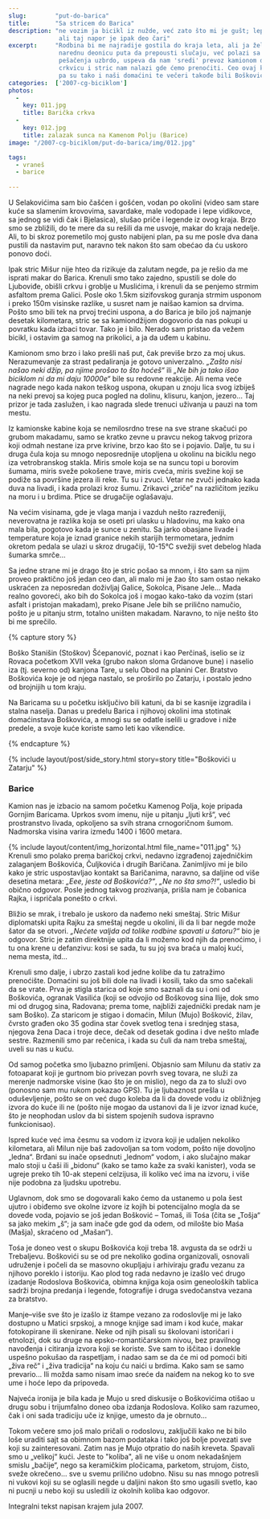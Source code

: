 ```yaml
---
slug:        "put-do-barica"
title:       "Sa stricem do Barica"
description: "ne vozim ja bicikl iz nužde, već zato što mi je gušt; lepo je kada me okolnosti poštede muke i velikog napora, 
              ali taj napor je ipak deo čari"
excerpt:     "Rodbina bi me najradije gostila do kraja leta, ali ja želim da vozim dalje. Ipak stric Mišur ne želi moju
              narednu deonicu puta da prepousti slučaju, već polazi sa mnom kao moj vodič do Barica. Posle nekoliko kilometara
              pešačenja uzbrdo, uspeva da nam 'sredi' prevoz kamionom do Barica. Tamo stižemo predveče, obilazimo novoizgrađenu
              crkvicu i stric nam nalazi gde ćemo prenoćiti. Ceo ovaj kraj je naseljen mnogobrojnim porodicama Boškovića,
              pa su tako i naši domaćini te večeri takođe bili Boškovići."
categories:  ['2007-cg-biciklom']
photos:
  -
    key: 011.jpg
    title: Barička crkva
  -
    key: 012.jpg
    title: zalazak sunca na Kamenom Polju (Barice)
image: "/2007-cg-biciklom/put-do-barica/img/012.jpg"

tags:
  - vraneš
  - barice
  
---
```


U Selakovićima sam bio čašćen i gošćen, vodan po okolini (video sam stare kuće sa slamenim krovovima, savardake, 
male vodopade i lepe vidikovce, sa jednog se vidi čak i Bjelasica), slušao priče i legende iz ovog kraja. Brzo smo se 
zbližili, do te mere da su rešili da me usvoje, makar do kraja nedelje. Ali, to bi skroz poremetilo moj gusto nabijeni 
plan, pa su me posle dva dana pustili da nastavim put, naravno tek nakon što sam obećao da ću uskoro ponovo doći. 

Ipak stric Mišur nije hteo da rizikuje da zalutam negde, pa je rešio da me isprati makar do Barica. Krenuli smo tako 
zajedno, spustili se dole do Ljuboviđe, obišli crkvu i groblje u Muslićima, i krenuli da se penjemo strmim asfaltom 
prema Galici. Posle oko 1.5km sizifovskog guranja strmim usponom i preko 150m visinske razlike, u susret nam je naišao 
kamion sa drvima. Pošto smo bili tek na prvoj trećini uspona, a do Barica je bilo još najmanje desetak kilometara, 
stric se sa kamiondžijom dogovorio da nas pokupi u povratku kada izbaci tovar. Tako je i bilo. Nerado sam pristao da 
vežem bicikl, i ostavim ga samog na prikolici, a ja da uđem u kabinu. 

Kamionom smo brzo i lako prešli naš put, čak previše brzo za moj ukus. Nerazumevanje za strast pedaliranja je gotovo 
univerzalno. *„Zašto nisi našao neki džip, pa njime prošao to što hoćeš“* ili *„Ne bih ja tako išao biciklom ni da mi daju 
10000e“* bile su redovne reakcije. Ali nema veće nagrade nego kada nakon teškog uspona, okupan u znoju lica svog izbiješ 
na neki prevoj sa kojeg puca pogled na dolinu, klisuru, kanjon, jezero... Taj prizor je tada zaslužen, i kao nagrada 
slede trenuci uživanja u pauzi na tom mestu. 

Iz kamionske kabine koja se nemilosrdno trese na sve strane skačući po grubom makadamu, samo se kratko zevne u pravcu 
nekog takvog prizora koji odmah nestane iza prve krivine, brzo kao što se i pojavio. 
Dalje, tu su i druga čula koja su mnogo neposrednije utopljena u okolinu na biciklu nego iza vetrobranskog stakla. Miris 
smole koja se na suncu topi u borovim šumama, miris sveže pokošene trave, miris cveća, miris svežine koji se podiže sa 
površine jezera ili reke. Tu su i zvuci. Vetar ne zvuči jednako kada duva na livadi, i kada prolazi kroz šumu. Zrikavci 
„zriče“ na različitom jeziku na moru i u brdima. Ptice se drugačije oglašavaju. 

Na većim visinama, gde je vlaga manja i vazduh nešto razređeniji, neverovatna je razlika koja se oseti pri ulasku u 
hladovinu, ma kako ona mala bila, pogotovo kada je sunce u zenitu. Sa jarko obasjane livade i temperature koja je iznad 
granice nekih starijih termometara, jednim okretom pedala se ulazi u skroz drugačiji, 10-15°C svežiji svet debelog 
hlada šumarka smrče... 

Sa jedne strane mi je drago što je stric pošao sa mnom, i što sam sa njim proveo praktično još jedan ceo dan, ali malo 
mi je žao što sam ostao nekako uskraćen za neposredan doživljaj Galice, Sokolca, Pisane Jele... Mada realno govoreći, 
ako bih do Sokolca još i mogao kako-tako da vozim (stari asfalt i pristojan makadam), preko Pisane Jele bih se prilično 
namučio, pošto je u pitanju strm, totalno uništen makadam. Naravno, to nije nešto što bi me sprečilo. 

{% capture story %}
<p>Boško Stanišin (Stoškov) Šćepanović, poznat i kao Perčinaš, iselio se iz Rovaca početkom XVII veka (grubo nakon sloma 
Grdanove bune) i naselio iza (tj. severno od) kanjona Tare, u selu Obod na planini Cer. Bratstvo Boškovića koje je od 
njega nastalo, se proširilo po Zatarju, i postalo jedno od brojnijih u tom kraju.</p> 

<p>Na Baricama su u početku isključivo bili katuni, da bi se kasnije izgradila i stalna naselja. Danas u predelu Barica i 
njihovoj okolini ima stotinak domaćinstava Boškovića, a mnogi su se odatle iselili u gradove i niže predele, a svoje 
kuće koriste samo leti kao vikendice.</p>
{% endcapture %}

{% include layout/post/side_story.html story=story title="Boškovići u Zatarju" %}

 
### Barice
 
Kamion nas je izbacio na samom početku Kamenog Polja, koje pripada Gornjim Baricama. Uprkos svom imenu, nije u pitanju 
„ljuti krš“, već prostranstvo livada, opkoljeno sa svih strana crnogoričnom šumom. Nadmorska visina varira između 1400 
i 1600 metara. 

{% include layout/content/img_horizontal.html file_name="011.jpg" %}
Krenuli smo polako prema baričkoj crkvi, nedavno izgrađenoj zajedničkim zalaganjem Boškovića, Čuljkovića i drugih 
Baričana. Zanimljivo mi je bilo kako je stric uspostavljao kontakt sa Baričanima, naravno, sa daljine od više desetina 
metara: *„Eee, jeste od Boškovića?“*, *„Ne no šta smo?!“*, usledio bi obično odgovor. Posle jednog takvog prozivanja, 
prišla nam je čobanica Rajka, i ispričala ponešto o crkvi. 

Bližio se mrak, i trebalo je uskoro da nađemo neki smeštaj. Stric Mišur diplomatski upita Rajku za smeštaj negde u 
okolini, ili da li bar negde može šator da se otvori. *„Nećete valjda od tolike rodbine spavati u šatoru?“* bio je 
odgovor. Stric je zatim direktnije upita da li možemo kod njih da prenoćimo, i tu ona krene u defanzivu: kosi se sada, 
tu su joj sva braća u maloj kući, nema mesta, itd...

Krenuli smo dalje, i ubrzo zastali kod jedne kolibe da tu zatražimo prenoćište. Domaćini su još bili dole na livadi i 
kosili, tako da smo sačekali da se vrate. Prva je stigla starica od koje smo saznali da su i oni od Boškovića, ogranak 
Vasilića (koji se odvojio od Boškovog sina Ilije, dok smo mi od drugog sina, Radovana; prema tome, najbliži 
zajednički predak nam je sam Boško). Za staricom je stigao i domaćin, Milun (Mujo) Bošković, žilav, čvrsto građen oko 
35 godina star čovek svetlog tena i srednjeg stasa, njegova žena Daca i troje dece, dečak od desetak godina i dve nešto 
mlađe sestre. Razmenili smo par rečenica, i kada su čuli da nam treba smeštaj, uveli su nas u kuću. 

Od samog početka smo ljubazno primljeni. Objasnio sam Milunu da stativ za fotoaparat koji je gurtnom bio privezan povrh 
sveg tovara, ne služi za merenje nadmorske visine (kao što je on mislio), nego da za to služi ovo (ponosno sam mu 
rukom pokazao GPS). Tu je ljubaznost prešla u oduševljenje, pošto se on već dugo koleba da li da dovede vodu iz 
obližnjeg izvora do kuće ili ne (pošto nije mogao da ustanovi da li je izvor iznad kuće, što je neophodan uslov da bi 
sistem spojenih sudova ispravno funkcionisao). 

Ispred kuće već ima česmu sa vodom iz izvora koji je udaljen nekoliko kilometara, ali Milun nije baš zadovoljan sa tom 
vodom, pošto nije dovoljno „ledna“. Brđani su inače opsednuti „lednom“ vodom, i ako slučajno makar malo stoji u čaši 
ili „bidonu“ (kako se tamo kaže za svaki kanister), voda se ugreje preko tih 10-ak stepeni celzijusa, ili koliko već 
ima na izvoru, i više nije podobna za ljudsku upotrebu. 

Uglavnom, dok smo se dogovarali kako ćemo da ustanemo u pola šest ujutro i obiđemo sve okolne izvore iz kojih bi 
potencijalno mogla da se dovede voda, pojavio se još jedan Bošković – Tomaš, ili Tośa (čita se „Tošja“ sa jako mekim 
„š“; ja sam inače gde god da odem, od milošte bio Maśa (Mašja), skraćeno od „Mašan“). 

Tośa je doneo vest o skupu Boškovića koji treba 18. avgusta da se održi u Trebaljevu. Boškovići su se od pre nekoliko 
godina organizovali, osnovali udruženje i počeli da se masovno okupljaju i arhiviraju građu vezanu za njihovo poreklo 
i istoriju. Kao plod tog rada nedavno je izašlo već drugo izadanje Rodoslova Boškovića, obimna knjiga koja osim 
geneoloških tablica sadrži brojna predanja i legende, fotografije i druga svedočanstva vezana za bratstvo. 

Manje–više sve što je izašlo iz štampe vezano za rodoslovlje mi je lako dostupno u Matici srpskoj, a mnoge knjige sad 
imam i kod kuće, makar fotokopirane ili skenirane. Neke od njih pisali su školovani istoričari i etnolozi, dok su druge 
na epsko-romantičarskom nivou, bez pravilnog navođenja i citiranja izvora koji se koriste. Sve sam to iščitao i donekle 
uspešno pokušao da raspetljam, i nadao sam se da će mi od pomoći biti „živa reč“ i „živa tradicija“ na koju ću naići u 
brdima. Kako sam se samo prevario... Ili možda samo nisam imao sreće da naiđem na nekog ko to sve ume i hoće lepo da 
pripoveda. 

Najveća ironija je bila kada je Mujo u sred diskusije o Boškovićima otišao u drugu sobu i trijumfalno doneo oba izdanja 
Rodoslova. Koliko sam razumeo, čak i oni sada tradiciju uče iz knjige, umesto da je obrnuto... 

Tokom večere smo još malo pričali o rodoslovu, zaključili kako ne bi bilo loše uraditi sajt sa obimnom bazom podataka i 
tako još bolje povezati sve koji su zainteresovani. Zatim nas je Mujo otpratio do naših kreveta. Spavali smo u 
„velikoj“ kući. Jeste to "koliba", ali ne više u onom nekadašnjem smislu „bačije“, nego sa keramičkim pločicama, parketom, 
strujom, čisto, sveže okrečeno... sve u svemu prilično udobno. Nisu su nas mnogo potresli ni vukovi koji su se oglasili 
negde u daljini nakon što smo ugasili svetlo, kao ni pucnji u nebo koji su usledili iz okolnih koliba kao odgovor. 

<span class="caption text-muted pull-right">Integralni tekst napisan krajem jula 2007.</span>